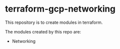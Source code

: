 # terraform-gcp-networking

This repository is to create modules in terraform.

The modules created by this repo are:
* Networking